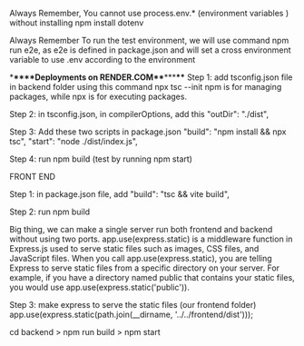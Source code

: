 Always Remember,
You cannot use process.env.\* (environment variables ) without installing npm install dotenv

Always Remember
To run the test environment, we will use command npm run e2e, as e2e is defined in package.json and will set a cross environment variable to use .env according to the environment

\***\*\*\*\***Deployments on RENDER.COM**\*\***\*\*\***\*\***
Step 1: add tsconfig.json file in backend folder using this command
npx tsc --init npm is for managing packages, while npx is for executing packages.

Step 2: in tsconfig.json, in compilerOptions, add this
"outDir": "./dist",

Step 3: Add these two scripts in package.json
"build": "npm install && npx tsc",
"start": "node ./dist/index.js",

Step 4: run npm build (test by running npm start)

FRONT END

Step 1: in package.json file, add
"build": "tsc && vite build",

Step 2: run npm build

Big thing, we can make a single server run both frontend and backend without using two ports.
app.use(express.static) is a middleware function in Express.js used to serve static files such as images, CSS files, and JavaScript files.
When you call app.use(express.static), you are telling Express to serve static files from a specific directory on your server. For example, if you have a directory named public that contains your static files, you would use app.use(express.static('public')).

Step 3: make express to serve the static files (our frontend folder)
app.use(express.static(path.join(\_\_dirname, '../../frontend/dist')));

cd backend > npm run build > npm start
